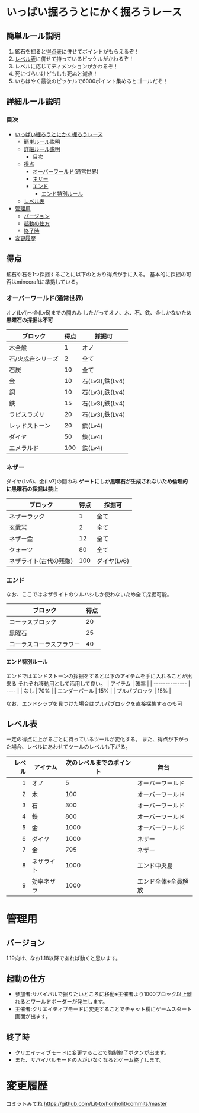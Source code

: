 
# いっぱい掘ろうとにかく掘ろうレース
## 簡単ルール説明
1. 鉱石を掘ると[得点表](#得点)に併せてポイントがもらえるぞ！
2. [レベル表](#レベル表)に併せて持っているピッケルがかわるぞ！
3. レベルに応じてディメンションがかわるぞ！
4. 死にづらいけどもしも死ぬと減点！
5. いちはやく最後のピッケルで6000ポイント集めるとゴールだぞ！

## 詳細ルール説明
### 目次
- [いっぱい掘ろうとにかく掘ろうレース](#いっぱい掘ろうとにかく掘ろうレース)
  - [簡単ルール説明](#簡単ルール説明)
  - [詳細ルール説明](#詳細ルール説明)
    - [目次](#目次)
  - [得点](#得点)
    - [オーバーワールド(通常世界)](#オーバーワールド通常世界)
    - [ネザー](#ネザー)
    - [エンド](#エンド)
      - [エンド特別ルール](#エンド特別ルール)
  - [レベル表](#レベル表)
- [管理用](#管理用)
  - [バージョン](#バージョン)
  - [起動の仕方](#起動の仕方)
  - [終了時](#終了時)
- [変更履歴](#変更履歴)

## 得点
鉱石や石を1つ採掘するごとに以下のとおり得点が手に入る。
基本的に採掘の可否はminecraftに準拠している。

### オーバーワールド(通常世界)
オノ(Lv1)～金(Lv5)までの間のみ
したがってオノ、木、石、鉄、金しかないため**黒曜石の採掘は不可**

| ブロック          | 得点 | 採掘可          |
| ----------------- | ---- | --------------- |
| 木全般            | 1    | オノ            |
| 石/火成岩シリーズ | 2    | 全て            |
| 石炭              | 10   | 全て            |
| 金                | 10   | 石(Lv3),鉄(Lv4) |
| 銅                | 10   | 石(Lv3),鉄(Lv4) |
| 鉄                | 15   | 石(Lv3),鉄(Lv4) |
| ラピスラズリ      | 20   | 石(Lv3),鉄(Lv4) |
| レッドストーン    | 20   | 鉄(Lv4)         |
| ダイヤ            | 50   | 鉄(Lv4)         |
| エメラルド        | 100  | 鉄(Lv4)         |

### ネザー
ダイヤ(Lv6)、金(Lv7)の間のみ
**ゲートにしか黒曜石が生成されないため倫理的に黒曜石の採掘は禁止**

| ブロック               | 得点 | 採掘可      |
| ---------------------- | ---- | ----------- |
| ネザーラック           | 1    | 全て        |
| 玄武岩                 | 2    | 全て        |
| ネザー金               | 12   | 全て        |
| クォーツ               | 80   | 全て        |
| ネザライト(古代の残骸) | 100  | ダイヤ(Lv6) |

### エンド
なお、ここではネザライトのツルハシしか使わないため全て採掘可能。

| ブロック                 | 得点 |
| ------------------------ | ---- |
| コーラスブロック         | 20   |
| 黒曜石                   | 25   |
| コーラスコーラスフラワー | 40   |

#### エンド特別ルール
エンドではエンドストーンの採掘をすると以下のアイテムを手に入れることが出来る
それぞれ移動用として活用して良い。
| アイテム       | 確率 |
| -------------- | ---- |
| なし           | 70%  |
| エンダーパール | 15%  |
| プルパブロック | 15%  |

なお、エンドシップを見つけた場合はプルパブロックを直接採集するのも可


## レベル表
一定の得点に上がるごとに持っているツールが変化する。
また、得点が下がった場合、レベルにあわせてツールのレベルも下がる。

| レベル | アイテム   | 次のレベルまでのポイント | 舞台                |
| -----: | ---------- | ------------------------ | ------------------- |
|      1 | オノ       | 5                        | オーバーワールド    |
|      2 | 木         | 100                      | オーバーワールド    |
|      3 | 石         | 300                      | オーバーワールド    |
|      4 | 鉄         | 800                      | オーバーワールド    |
|      5 | 金         | 1000                     | オーバーワールド    |
|      6 | ダイヤ     | 1000                     | ネザー              |
|      7 | 金         | 795                      | ネザー              |
|      8 | ネザライト | 1000                     | エンド中央島        |
|      9 | 効率ネザラ | 1000                     | エンド全体※全員解放 |

# 管理用
## バージョン
1.19向け、なお1.18以降であれば動くと思います。
## 起動の仕方
-   参加者:サバイバルで掘りたいところに移動※主催者より1000ブロック以上離れるとワールドボーダーが発生します。
-   主催者:クリエイティブモードに変更することでチャット欄にゲームスタート画面が出ます。
## 終了時
-   クリエイティブモードに変更することで強制終了ボタンが出ます。
-   また、サバイバルモードの人がいなくなるとゲーム終了します。


# 変更履歴
コミットみてね
https://github.com/Lit-to/horiholit/commits/master
